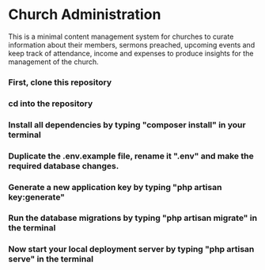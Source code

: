 # Church Administration
This is a minimal content management system for churches to curate information about their members, sermons preached, upcoming events and keep track of attendance, income and expenses to produce insights for the management of the church.

### First, clone this repository

### cd into the repository

### Install all dependencies by typing "composer install" in your terminal

### Duplicate the .env.example file, rename it ".env" and make the required database changes.

### Generate a new application key by typing "php artisan key:generate"

### Run the database migrations by typing "php artisan migrate" in the terminal

### Now start your local deployment server by typing "php artisan serve" in the terminal